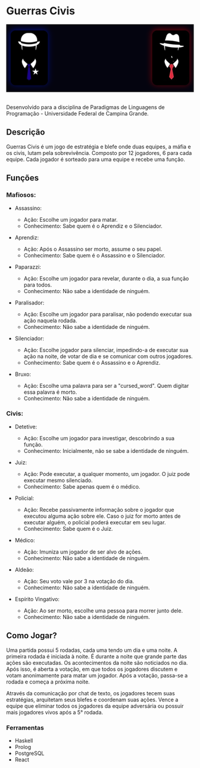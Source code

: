 # Guerras Civis
<div style="width: 100%; display: flex; justify-content: center; margin-bottom: 32px">
  <img src="./public/Banner.PNG" />
</div>

Desenvolvido para a disciplina de Paradigmas de Linguagens de Programação - Universidade Federal de Campina Grande.

## Descrição
Guerras Civis é um jogo de estratégia e blefe onde duas equipes, a máfia e os civis, lutam pela sobrevivência. Composto por 12 jogadores, 6 para cada equipe. Cada jogador é sorteado para uma equipe e recebe uma função.

## Funções
### Mafiosos:
- Assassino:
    - Ação: Escolhe um jogador para matar.
    - Conhecimento: Sabe quem é o Aprendiz e o Silenciador.
- Aprendiz: 
   - Ação: Após o Assassino ser morto, assume o seu papel. 
   - Conhecimento: Sabe quem é o Assassino e o Silenciador.
 
- Paparazzi: 
   - Ação: Escolhe um jogador para revelar, durante o dia, a sua função para todos. 
   - Conhecimento: Não sabe a identidade de ninguém.
 
- Paralisador: 
   - Ação: Escolhe um jogador para paralisar, não podendo executar sua ação naquela rodada. 
   - Conhecimento: Não sabe a identidade de ninguém.

- Silenciador: 
   - Ação: Escolhe jogador para silenciar, impedindo-a de executar sua ação na noite, de votar de dia e se comunicar com outros jogadores. 
   - Conhecimento: Sabe quem é o Assassino e o Aprendiz.

- Bruxo:
   - Ação: Escolhe uma palavra para ser a "cursed_word". Quem digitar essa palavra é morto. 
   - Conhecimento: Não sabe a identidade de ninguém.
 
### Civis: 
- Detetive:
  - Ação: Escolhe um jogador para investigar, descobrindo a sua função.
  - Conhecimento: Inicialmente, não se sabe a identidade de ninguém.

- Juiz: 
  - Ação: Pode executar, a qualquer momento, um jogador. O juiz pode executar mesmo silenciado. 
  - Conhecimento: Sabe apenas quem é o médico.

- Policial: 
  - Ação: Recebe passivamente informação sobre o jogador que executou alguma ação sobre ele. Caso o juiz for morto antes de executar alguém, o policial poderá executar em seu lugar.
  - Conhecimento: Sabe quem é o Juiz.

- Médico: 
  - Ação: Imuniza um jogador de ser alvo de ações.
  - Conhecimento: Não sabe a identidade de ninguém.

- Aldeão: 
  - Ação: Seu voto vale por 3 na votação do dia.
  - Conhecimento: Não sabe a identidade de ninguém.

- Espírito Vingativo:
  - Ação: Ao ser morto, escolhe uma pessoa para morrer junto dele.
  - Conhecimento: Não sabe a identidade de ninguém.

## Como Jogar?
Uma partida possui 5 rodadas, cada uma tendo um dia e uma noite. A primeira rodada é iniciada à noite. É durante a noite que grande parte das ações são executadas. 
Os acontecimentos da noite são noticiados no dia. Após isso, é aberta a votação, em que todos os jogadores discutem e votam anonimamente para matar um jogador. Após a votação, passa-se a rodada e começa a próxima noite.

Através da comunicação por chat de texto, os jogadores tecem suas estratégias, arquitetam seus blefes e coordenam suas ações. Vence a equipe que eliminar todos os jogadores da equipe adversária ou possuir mais jogadores vivos após a 5° rodada. 


### Ferramentas
- Haskell
- Prolog
- PostgreSQL
- React
